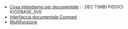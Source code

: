 - [Cosa intendiamo per documentale](Sorgenti/MB/DOC/ODBASE_01)
 :  : DEC T(MB) P(DOC) K(ODBASE_SVI)
- [Interfaccia documentale Comped](Sorgenti/MB/DOC/ODIACO)
- [Multifunzione](Sorgenti/MB/DOC/ODMFUN)
